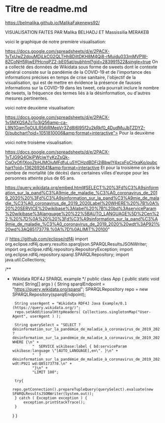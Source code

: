 # Titre de readme.md

https://belmalika.github.io/MalikaFakenews92/

VISUALISATION FAITES PAR Malika BELHADJ ET Massissilia MERAKEB

voici le graphique de notre première visualisation: 

https://docs.google.com/spreadsheets/d/e/2PACX-1vTxUwZ2douMDjLkCG2QLTHhBDiltDKH8M4Qi8-rMuidu033mMVPW-8ZCoNH5RjwEPHcnqPZ2-bE05at/pubhtml?gid=283991522&single=true
On a collecté des données de Wikidata sous forme de sweets dont le contexte général consiste sur la pandémie de la COVID-19 et de l'importance des informations précises en temps de crise sanitaire, l'objectif de la visualisation, qui est de mettre en évidence la présence de fausses informations sur la COVID-19 dans les tweet, cela pourrait inclure le nombre de tweets, la fréquence des termes liés à la désinformation, ou d'autres mesures pertinentes.

voici notre deuxième visualisation: 

https://docs.google.com/spreadsheets/d/e/2PACX-1vSMXQSAZcTo3jQ56amp-ca-L9N1GqmTgOULR56jRMepVr3Zd8I6l95f2u2kRkf0_4DudMuJbTZDYZ-0/pubchart?oid=1051810006&amp;format=interactive">
Pour la deuxième 

voici notre troisème visualisation: 

https://docs.google.com/spreadsheets/d/e/2PACX-1vTJG9Q4OkjPWciwYyKzZsQk-CqOvOfj1XooZbHJMOiuMFdfuLu5YCHzdBDFi2iBbwIY4xcxFpCHxaKo/pubchart?oid=1362692641&amp;format=interactive
Et pour la troisième on pris le nombre de mortalité (de décès) dans certaines villes d'europe pour les personnes atteinte plus de 65 ans.

https://query.wikidata.org/embed.html#SELECT%20%3Fd%C3%A9sinformation_sur_la_pand%C3%A9mie_de_maladie_%C3%A0_coronavirus_de_2019_2020%20%3Fd%C3%A9sinformation_sur_la_pand%C3%A9mie_de_maladie_%C3%A0_coronavirus_de_2019_2020Label%20WHERE%20%7B%0A%20%20SERVICE%20wikibase%3Alabel%20%7B%20bd%3AserviceParam%20wikibase%3Alanguage%20%22%5BAUTO_LANGUAGE%5D%2Cen%22.%20%7D%0A%20%20%3Fd%C3%A9sinformation_sur_la_pand%C3%A9mie_de_maladie_%C3%A0_coronavirus_de_2019_2020%20wdt%3AP921%20wd%3AQ85173778.%0A%7D%0ALIMIT%20100" 

// https://github.com/eclipse/rdf4j
import org.eclipse.rdf4j.query.resultio.sparqljson.SPARQLResultsJSONWriter;
import org.eclipse.rdf4j.repository.RepositoryException;
import org.eclipse.rdf4j.repository.sparql.SPARQLRepository;
import java.util.Collections;

/**
 * Wikidata RDF4J SPARQL example
 */
public class App
{
    public static void main( String[] args )
    {
        String sparqlEndpoint = "https://query.wikidata.org/sparql";
        SPARQLRepository repo = new SPARQLRepository(sparqlEndpoint);

        String userAgent = "Wikidata RDF4J Java Example/0.1 (https://query.wikidata.org/)";
        repo.setAdditionalHttpHeaders( Collections.singletonMap("User-Agent", userAgent ) );

        String querySelect = "SELECT ?désinformation_sur_la_pandémie_de_maladie_à_coronavirus_de_2019_2020 ?désinformation_sur_la_pandémie_de_maladie_à_coronavirus_de_2019_2020Label WHERE {\n" +
                "  SERVICE wikibase:label { bd:serviceParam wikibase:language \"[AUTO_LANGUAGE],en\". }\n" +
                "  ?désinformation_sur_la_pandémie_de_maladie_à_coronavirus_de_2019_2020 wdt:P921 wd:Q85173778.\n" +
                "}\n" +
                "LIMIT 100";

        try{
            repo.getConnection().prepareTupleQuery(querySelect).evaluate(new SPARQLResultsJSONWriter(System.out));
        } catch ( Exception exception ) {
            exception.printStackTrace();
        }

    }
}



